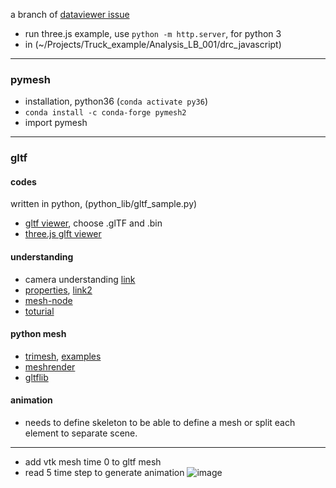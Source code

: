 a branch of [dataviewer issue](https://gitlab.scai.fraunhofer.de/anahita.pakiman/mission-statement/issues/32)
 - run three.js example, use `python -m http.server`, for python 3
 - in (~/Projects/Truck_example/Analysis_LB_001/drc_javascript)

------------------------------------------------------------------------------------------------------------
### pymesh
- installation, python36 (`conda activate py36`)
- `conda install -c conda-forge pymesh2`
- import pymesh
------------------------------------------------------------------------------------------------------------
### gltf
#### codes
written in python, (python_lib/gltf_sample.py)
- [gltf viewer](https://gltf-viewer.donmccurdy.com/), choose .glTF and .bin
- [three.js glft viewer](http://localhost:8000/example/webgl_loader_gltf.html)

#### understanding
-  camera understanding [link](https://observablehq.com/@grantcuster/understanding-scale-and-the-three-js-perspective-camera)
- [properties](https://www.khronos.org/files/gltf20-reference-guide.pdf), [link2](https://github.com/KhronosGroup/glTF-Tutorials/blob/master/gltfTutorial/gltfTutorial_009_Meshes.md)
- [mesh-node](https://computergraphics.stackexchange.com/questions/7519/how-mesh-geometry-data-vertex-coordinates-stored-in-gltf)
- [toturial](https://github.com/KhronosGroup/glTF-Tutorials/blob/master/gltfTutorial/README.md)

#### python mesh
 - [trimesh](https://trimsh.org/index.html), [examples](https://trimsh.org/examples.html)
 - [meshrender](https://berkeleyautomation.github.io/meshrender/index.html)
 - [gltflib](https://pypi.org/project/gltflib/)

#### animation
- needs to define skeleton to be able to define a mesh or split each element to separate scene.

----------------------------------------------------------------------------------
- add vtk mesh time 0 to gltf mesh
- read 5 time step to generate animation
![image](/uploads/0ce5883f2a53f120b2d77050af5dfb41/image.png)